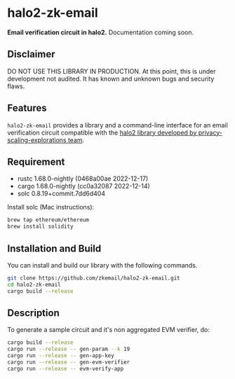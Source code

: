 # halo2-zk-email

**Email verification circuit in halo2.** Documentation coming soon.

## Disclaimer
DO NOT USE THIS LIBRARY IN PRODUCTION. At this point, this is under development not audited. It has known and unknown bugs and security flaws.

## Features
`halo2-zk-email` provides a library and a command-line interface for an email verification circuit compatible with the [halo2 library developed by privacy-scaling-explorations team](https://github.com/privacy-scaling-explorations/halo2).

## Requirement
- rustc 1.68.0-nightly (0468a00ae 2022-12-17)
- cargo 1.68.0-nightly (cc0a32087 2022-12-14)
- solc 0.8.19+commit.7dd6d404

Install solc (Mac instructions):
```bash
brew tap ethereum/ethereum
brew install solidity
```

## Installation and Build
You can install and build our library with the following commands.
```bash
git clone https://github.com/zkemail/halo2-zk-email.git
cd halo2-zk-email
cargo build --release
```

## Description
To generate a sample circuit and it's non aggregated EVM verifier, do:
```bash
cargo build --release
cargo run --release -- gen-param --k 19
cargo run --release -- gen-app-key
cargo run --release -- gen-evm-verifier
cargo run --release -- evm-verify-app
```